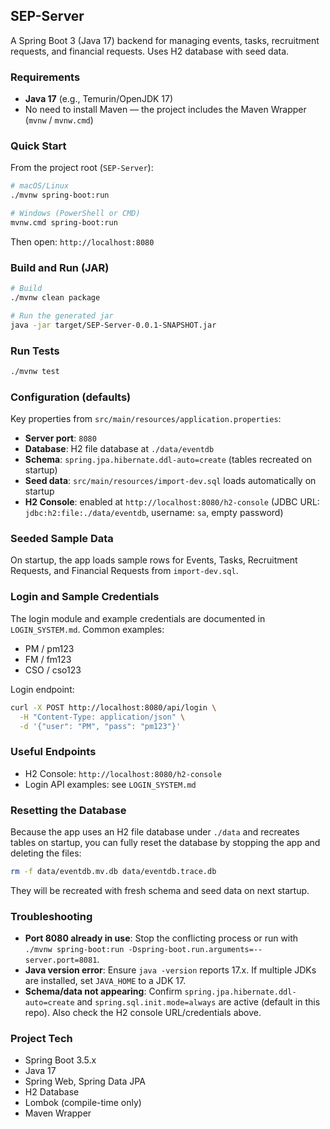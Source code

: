 ## SEP-Server

A Spring Boot 3 (Java 17) backend for managing events, tasks, recruitment requests, and financial requests. Uses H2 database with seed data.

### Requirements

- **Java 17** (e.g., Temurin/OpenJDK 17)
- No need to install Maven — the project includes the Maven Wrapper (`mvnw` / `mvnw.cmd`)

### Quick Start

From the project root (`SEP-Server`):

```bash
# macOS/Linux
./mvnw spring-boot:run

# Windows (PowerShell or CMD)
mvnw.cmd spring-boot:run
```

Then open: `http://localhost:8080`

### Build and Run (JAR)

```bash
# Build
./mvnw clean package

# Run the generated jar
java -jar target/SEP-Server-0.0.1-SNAPSHOT.jar
```

### Run Tests

```bash
./mvnw test
```

### Configuration (defaults)

Key properties from `src/main/resources/application.properties`:

- **Server port**: `8080`
- **Database**: H2 file database at `./data/eventdb`
- **Schema**: `spring.jpa.hibernate.ddl-auto=create` (tables recreated on startup)
- **Seed data**: `src/main/resources/import-dev.sql` loads automatically on startup
- **H2 Console**: enabled at `http://localhost:8080/h2-console` (JDBC URL: `jdbc:h2:file:./data/eventdb`, username: `sa`, empty password)

### Seeded Sample Data

On startup, the app loads sample rows for Events, Tasks, Recruitment Requests, and Financial Requests from `import-dev.sql`.

### Login and Sample Credentials

The login module and example credentials are documented in `LOGIN_SYSTEM.md`. Common examples:

- PM / pm123
- FM / fm123
- CSO / cso123

Login endpoint:

```bash
curl -X POST http://localhost:8080/api/login \
  -H "Content-Type: application/json" \
  -d '{"user": "PM", "pass": "pm123"}'
```

### Useful Endpoints

- H2 Console: `http://localhost:8080/h2-console`
- Login API examples: see `LOGIN_SYSTEM.md`

### Resetting the Database

Because the app uses an H2 file database under `./data` and recreates tables on startup, you can fully reset the database by stopping the app and deleting the files:

```bash
rm -f data/eventdb.mv.db data/eventdb.trace.db
```

They will be recreated with fresh schema and seed data on next startup.

### Troubleshooting

- **Port 8080 already in use**: Stop the conflicting process or run with `./mvnw spring-boot:run -Dspring-boot.run.arguments=--server.port=8081`.
- **Java version error**: Ensure `java -version` reports 17.x. If multiple JDKs are installed, set `JAVA_HOME` to a JDK 17.
- **Schema/data not appearing**: Confirm `spring.jpa.hibernate.ddl-auto=create` and `spring.sql.init.mode=always` are active (default in this repo). Also check the H2 console URL/credentials above.

### Project Tech

- Spring Boot 3.5.x
- Java 17
- Spring Web, Spring Data JPA
- H2 Database
- Lombok (compile-time only)
- Maven Wrapper
